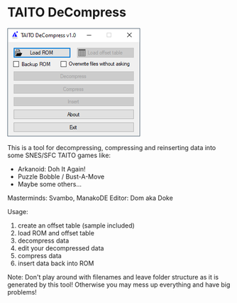 # TAITO DeCompress

![screenshot](Taito%20DeCompress/Graphics/screenshot.png)

This is a tool for decompressing, compressing and reinserting data into some SNES/SFC TAITO games like:

- Arkanoid: Doh It Again!
- Puzzle Bobble / Bust-A-Move
- Maybe some others...

Masterminds:	Svambo, ManakoDE
Editor:		Dom aka Doke

Usage:
1. create an offset table (sample included)
2. load ROM and offset table
3. decompress data
4. edit your decompressed data
5. compress data
6. insert data back into ROM

Note: Don't play around with filenames and leave folder structure as it is generated
by this tool! Otherwise you may mess up everything and have big problems!
